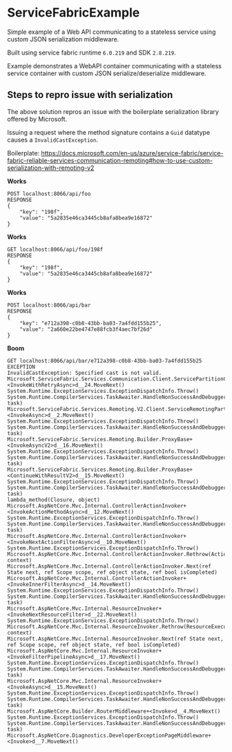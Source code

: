 # ServiceFabricExample
Simple example of a Web API communicating to a stateless service using custom JSON serialization middleware.

Built using service fabric runtime `6.0.219` and SDK `2.8.219`.

Example demonstrates a WebAPI container communicating with a stateless service container with custom JSON serialize/deserialize middleware. 

## Steps to repro issue with serialization ##

The above solution repros an issue with the boilerplate serialization library offered by Microsoft.

Issuing a request where the method signature contains a `Guid` datatype causes a `InvalidCastException`.

Boilerplate: https://docs.microsoft.com/en-us/azure/service-fabric/service-fabric-reliable-services-communication-remoting#how-to-use-custom-serialization-with-remoting-v2

**Works**

    POST localhost:8066/api/foo
    RESPONSE
    {
        "key": "198f",
        "value": "5a2835e46ca3445cb8afa8bea9e16872"
    }

**Works**

    GET localhost:8066/api/foo/198f
    RESPONSE
    {
        "key": "198f",
        "value": "5a2835e46ca3445cb8afa8bea9e16872"
    }

**Works**

    POST localhost:8066/api/bar
    RESPONSE
    {
        "key": "e712a398-c0b8-43bb-ba03-7a4fdd155b25",
        "value": "2a660e22be4747e88fcb3f4aec7bf26d"
    }

**Boom**

    GET localhost:8066/api/bar/e712a398-c0b8-43bb-ba03-7a4fdd155b25
    EXCEPTION
    InvalidCastException: Specified cast is not valid.
    Microsoft.ServiceFabric.Services.Communication.Client.ServicePartitionClient+<InvokeWithRetryAsync>d__24.MoveNext()
    System.Runtime.ExceptionServices.ExceptionDispatchInfo.Throw()
    System.Runtime.CompilerServices.TaskAwaiter.HandleNonSuccessAndDebuggerNotification(Task task)
    Microsoft.ServiceFabric.Services.Remoting.V2.Client.ServiceRemotingPartitionClient+<InvokeAsync>d__2.MoveNext()
    System.Runtime.ExceptionServices.ExceptionDispatchInfo.Throw()
    System.Runtime.CompilerServices.TaskAwaiter.HandleNonSuccessAndDebuggerNotification(Task task)
    Microsoft.ServiceFabric.Services.Remoting.Builder.ProxyBase+<InvokeAsyncV2>d__16.MoveNext()
    System.Runtime.ExceptionServices.ExceptionDispatchInfo.Throw()
    System.Runtime.CompilerServices.TaskAwaiter.HandleNonSuccessAndDebuggerNotification(Task task)
    Microsoft.ServiceFabric.Services.Remoting.Builder.ProxyBase+<ContinueWithResultV2>d__15.MoveNext()
    System.Runtime.ExceptionServices.ExceptionDispatchInfo.Throw()
    System.Runtime.CompilerServices.TaskAwaiter.HandleNonSuccessAndDebuggerNotification(Task task)
    lambda_method(Closure, object)
    Microsoft.AspNetCore.Mvc.Internal.ControllerActionInvoker+<InvokeActionMethodAsync>d__12.MoveNext()
    System.Runtime.ExceptionServices.ExceptionDispatchInfo.Throw()
    System.Runtime.CompilerServices.TaskAwaiter.HandleNonSuccessAndDebuggerNotification(Task task)
    Microsoft.AspNetCore.Mvc.Internal.ControllerActionInvoker+<InvokeNextActionFilterAsync>d__10.MoveNext()
    System.Runtime.ExceptionServices.ExceptionDispatchInfo.Throw()
    Microsoft.AspNetCore.Mvc.Internal.ControllerActionInvoker.Rethrow(ActionExecutedContext context)
    Microsoft.AspNetCore.Mvc.Internal.ControllerActionInvoker.Next(ref State next, ref Scope scope, ref object state, ref bool isCompleted)
    Microsoft.AspNetCore.Mvc.Internal.ControllerActionInvoker+<InvokeInnerFilterAsync>d__14.MoveNext()
    System.Runtime.ExceptionServices.ExceptionDispatchInfo.Throw()
    System.Runtime.CompilerServices.TaskAwaiter.HandleNonSuccessAndDebuggerNotification(Task task)
    Microsoft.AspNetCore.Mvc.Internal.ResourceInvoker+<InvokeNextResourceFilter>d__22.MoveNext()
    System.Runtime.ExceptionServices.ExceptionDispatchInfo.Throw()
    Microsoft.AspNetCore.Mvc.Internal.ResourceInvoker.Rethrow(ResourceExecutedContext context)
    Microsoft.AspNetCore.Mvc.Internal.ResourceInvoker.Next(ref State next, ref Scope scope, ref object state, ref bool isCompleted)
    Microsoft.AspNetCore.Mvc.Internal.ResourceInvoker+<InvokeFilterPipelineAsync>d__17.MoveNext()
    System.Runtime.ExceptionServices.ExceptionDispatchInfo.Throw()
    System.Runtime.CompilerServices.TaskAwaiter.HandleNonSuccessAndDebuggerNotification(Task task)
    Microsoft.AspNetCore.Mvc.Internal.ResourceInvoker+<InvokeAsync>d__15.MoveNext()
    System.Runtime.ExceptionServices.ExceptionDispatchInfo.Throw()
    System.Runtime.CompilerServices.TaskAwaiter.HandleNonSuccessAndDebuggerNotification(Task task)
    Microsoft.AspNetCore.Builder.RouterMiddleware+<Invoke>d__4.MoveNext()
    System.Runtime.ExceptionServices.ExceptionDispatchInfo.Throw()
    System.Runtime.CompilerServices.TaskAwaiter.HandleNonSuccessAndDebuggerNotification(Task task)
    Microsoft.AspNetCore.Diagnostics.DeveloperExceptionPageMiddleware+<Invoke>d__7.MoveNext()